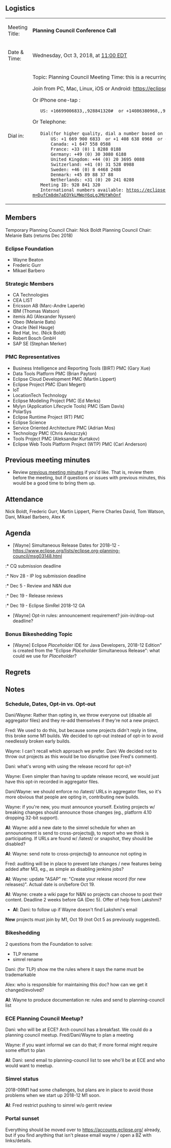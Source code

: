 ## Logistics

<table>
<tbody>
<tr class="odd">
<td><p>Meeting Title:</p></td>
<td><p><strong>Planning Council Conference Call</strong></p></td>
</tr>
<tr class="even">
<td><p>Date &amp; Time:</p></td>
<td><p>Wednesday, Oct 3, 2018, at <a href="http://www.timeanddate.com/worldclock/fixedtime.html?year=2018&amp;month=10&amp;day=03&amp;hour=11&amp;min=0&amp;sec=0&amp;p1=179">11:00 EDT</a></p></td>
</tr>
<tr class="odd">
<td><p>Dial in:</p></td>
<td><p>Topic: Planning Council Meeting Time: this is a recurring meeting Meet anytime</p>
<p>Join from PC, Mac, Linux, iOS or Android: <a href="https://eclipse.zoom.us/j/928841320">https://eclipse.zoom.us/j/928841320</a></p>
<p>Or iPhone one-tap :</p>
<p><code>   US: +16699006833,,928841320#  or +14086380968,,928841320#</code></p>
<p>Or Telephone:</p>
<p><code>   Dial(for higher quality, dial a number based on your current location)：</code><br />
<code>       US: +1 669 900 6833  or +1 408 638 0968  or +1 646 876 9923</code><br />
<code>       Canada: +1 647 558 0588</code><br />
<code>       France: +33 (0) 1 8288 0188</code><br />
<code>       Germany: +49 (0) 30 3080 6188</code><br />
<code>       United Kingdom: +44 (0) 20 3695 0088</code><br />
<code>       Switzerland: +41 (0) 31 528 0988</code><br />
<code>       Sweden: +46 (0) 8 4468 2488</code><br />
<code>       Denmark: +45 89 88 37 88</code><br />
<code>       Netherlands: +31 (0) 20 241 0288</code><br />
<code>   Meeting ID: 928 841 320</code><br />
<code>   International numbers available: </code><a href="https://eclipse.zoom.us/zoomconference?m=DufCm8dm7aEOYkLMWpY6qLgJMUtWhOnf"><code>https://eclipse.zoom.us/zoomconference?m=DufCm8dm7aEOYkLMWpY6qLgJMUtWhOnf</code></a></p></td>
</tr>
</tbody>
</table>

## Members

Temporary Planning Council Chair: Nick Boldt Planning Council Chair:
Melanie Bats (returns Dec 2018)

### Eclipse Foundation

  - Wayne Beaton
  - Frederic Gurr
  - Mikael Barbero

### Strategic Members

  - CA Technologies
  - CEA LIST
  - Ericsson AB (Marc-Andre Laperle)
  - IBM (Thomas Watson)
  - itemis AG (Alexander Nyssen)
  - Obeo (Melanie Bats)
  - Oracle (Neil Hauge)
  - Red Hat, Inc. (Nick Boldt)
  - Robert Bosch GmbH
  - SAP SE (Stephan Merker)

### PMC Representatives

  - Business Intelligence and Reporting Tools (BIRT) PMC (Gary Xue)
  - Data Tools Platform PMC (Brian Payton)
  - Eclipse Cloud Development PMC (Martin Lippert)
  - Eclipse Project PMC (Dani Megert)
  - IoT
  - LocationTech Technology
  - Eclipse Modeling Project PMC (Ed Merks)
  - Mylyn (Application Lifecycle Tools) PMC (Sam Davis)
  - PolarSys
  - Eclipse Runtime Project (RT) PMC
  - Eclipse Science
  - Service Oriented Architecture PMC (Adrian Mos)
  - Technology PMC (Chris Aniszczyk)
  - Tools Project PMC (Aleksandar Kurtakov)
  - Eclipse Web Tools Platform Project (WTP) PMC (Carl Anderson)

## Previous meeting minutes

  - Review [previous meeting minutes](../Planning_Council.md) if
    you'd like. That is, review them before the meeting, but if
    questions or issues with previous minutes, this would be a good time
    to bring them up.

## Attendance

Nick Boldt, Frederic Gurr, Martin Lippert, Pierre Charles David, Tom
Watson, Dani, Mikael Barbero, Alex K

## Agenda

  - \[Wayne\] Simultaneous Release Dates for 2018-12 -
    <https://www.eclipse.org/lists/eclipse.org-planning-council/msg03148.html>

:\* CQ submission deadline

:\* Nov 28 - IP log submission deadline

:\* Dec 5 - Review and N\&N due

:\* Dec 19 - Release reviews

:\* Dec 19 - Eclipse SimRel 2018-12 GA

  - \[Wayne\] Opt-in rules: announcement requirement? join-in/drop-out
    deadline?

### Bonus Bikeshedding Topic

  - \[Wayne\] Eclipse *Placeholder* IDE for Java Developers, 2018-12
    Edition" is created from the "Eclipse *Placeholder* Simultaneous
    Release": what could we use for *Placeholder*?

## Regrets

## Notes

### Schedule, Dates, Opt-in vs. Opt-out

Dani/Wayne: Rather than opting in, we throw everyone out (disable all
aggregator files) and they re-add themselves if they're not a new
project.

Fred: We used to do this, but because some projects didn't reply in
time, this broke some M1 builds. We decided to opt-out instead of opt-in
to avoid needlessly broken early builds.

Wayne: I can't recall which approach we prefer. Dani: We decided not to
throw out projects as this would be too disruptive (see Fred's comment).

Dani: what's wrong with using the release record for opt-in?

Wayne: Even simpler than having to update release record, we would just
have this opt-in recorded in aggregator files.

Dani/Wayne: we should enforce no /latest/ URLs in aggregator files, so
it's more obvious that people are opting in, contributing new builds.

Wayne: if you're new, you must announce yourself. Existing projects w/
breaking changes should announce those changes (eg., platform 4.10
dropping 32-bit support).

**AI**: Wayne: add a new date to the simrel schedule for when an
announcement is send to cross-projects@, to report who we think is
participating. If URLs are found w/ /latest/ or snapshot, they should be
disabled?

**AI**: Wayne: send note to cross-projects@ to announce not opting in

Fred: auditing will be in place to prevent late changes / new features
being added after M3, eg., as simple as disabling jenkins jobs?

**AI**: Wayne: update "ASAP" re: "Create your release record (for new
releases)". Actual date is on/before Oct 19.

**AI**: Wayne: create a wiki page for N\&N so projects can choose to
post their content. Deadline 2 weeks before GA (Dec 5). Offer of help
from Lakshmi?

  -
    **AI**: Dani: to follow up if Wayne doesn't find Lakshmi's email

**New** projects must join by M1, Oct 19 (not Oct 5 as previously
suggested).

### Bikeshedding

2 questions from the Foundation to solve:

  - TLP rename
  - simrel rename

Dani: (for TLP) show me the rules where it says the name must be
trademarkable

Alex: who is responsible for maintaining this doc? how can we get it
changed/evolved?

**AI**: Wayne to produce documentation re: rules and send to
planning-council list

### ECE Planning Council Meetup?

Dani: who will be at ECE? Arch council has a breakfast. We could do a
planning council meetup. Fred/Dani/Wayne to plan a meeting

Wayne: if you want informal we can do that; if more formal might require
some effort to plan

**AI**: Dani: send email to planning-council list to see who'll be at
ECE and who would want to meetup.

### Simrel status

2018-09M1 had some challenges, but plans are in place to avoid those
problems when we start up 2018-12 M1 soon.

**AI**: Fred restrict pushing to simrel w/o gerrit review

### Portal sunset

Everything should be moved over to <https://accounts.eclipse.org/>
already, but if you find anything that isn't please email wayne / open a
BZ with links/details.